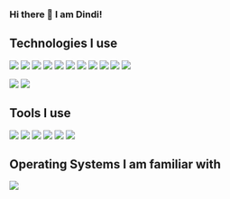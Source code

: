 ### Hi there 👋 I am Dindi!

## Technologies I use
<img src="https://img.shields.io/badge/React-61DAFB?logo=react&logoColor=white&style=flat" /> <img src="https://img.shields.io/badge/VueJS-4FC08D?logo=vuedotjs&logoColor=white&style=flat" />
<img src="https://img.shields.io/badge/Quasar-050A14?logo=quasar&logoColor=white&style=flat" />
<img src="https://img.shields.io/badge/MUI-007FFF?logo=MUI&logoColor=white&style=flat" />
<img src="https://img.shields.io/badge/MySQL-4479A1?logo=MySQL&logoColor=white&style=flat" />
<img src="https://img.shields.io/badge/JavaScript-F7DF1E?logo=JavaScript&logoColor=white&style=flat" />
<img src="https://img.shields.io/badge/NodeJS-339933?logo=Node.js&logoColor=white&style=flat" />
<img src="https://img.shields.io/badge/Bootstrap-7952B3?logo=Bootstrap&logoColor=white&style=flat" />
<img src="https://img.shields.io/badge/HTML-E34F26?logo=HTML5&logoColor=white&style=flat" />
<img src="https://img.shields.io/badge/CSS-1572B6?logo=CSS3&logoColor=white&style=flat" />
<img src="https://img.shields.io/badge/Scss-CC6699?logo=sass&logoColor=white&style=flat" />

<img src="https://img.shields.io/badge/PHP-777BB4?logo=php&logoColor=white&style=flat" /> <img src="https://img.shields.io/badge/Laravel-FF2D20?logo=Laravel&logoColor=white&style=flat" />

## Tools I use
<img src="https://img.shields.io/badge/Figma-F24E1E?logo=figma&logoColor=white&style=flat" /> <img src="https://img.shields.io/badge/Visual Studio Code-007ACC?logo=visualstudiocode&logoColor=white&style=flat" />
<img src="https://img.shields.io/badge/Git-F05032?logo=git&logoColor=white&style=flat" />
<img src="https://img.shields.io/badge/Github-181717?logo=Github&logoColor=white&style=flat" />
<img src="https://img.shields.io/badge/Gitlab-FC6D26?logo=Gitlab&logoColor=white&style=flat" />
<img src="https://img.shields.io/badge/Laragon-0E83CD?logo=Laragon&logoColor=white&style=flat" />

## Operating Systems I am familiar with
<img src="https://img.shields.io/badge/Windows 10-0078D6?logo=windows10&logoColor=white&style=flat" />

<!--
**idnidindi/idnidindi** is a ✨ _special_ ✨ repository because its `README.md` (this file) appears on your GitHub profile.

Here are some ideas to get you started:

- 🔭 I’m currently working on ...
- 🌱 I’m currently learning ...
- 👯 I’m looking to collaborate on ...
- 🤔 I’m looking for help with ...
- 💬 Ask me about ...
- 📫 How to reach me: ...
- 😄 Pronouns: ...
- ⚡ Fun fact: ...
-->
